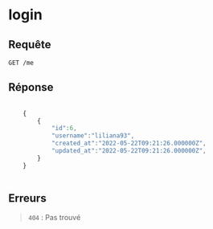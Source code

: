 # login

## Requête

`GET /me`


## Réponse

```javascript
    
    {
        { 
            "id":6,
            "username":"liliana93",
            "created_at":"2022-05-22T09:21:26.000000Z",
            "updated_at":"2022-05-22T09:21:26.000000Z",
        }
    }
    
```

## Erreurs

> `404` : Pas trouvé
